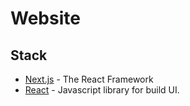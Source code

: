 # Website

## Stack

- [Next.js](https://nextjs.org/) - The React Framework
- [React](https://ja.reactjs.org/) - Javascript library for build UI.
